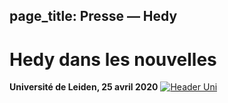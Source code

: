 page_title: Presse — Hedy
---
# Hedy dans les nouvelles

**Université de Leiden, 25 avril 2020**
[![Header Uni](images/UniLeiden-EN.png "Header Uni")](https://www.universiteitleiden.nl/en/news/2020/03/looking-to-distract-the-kids-while-you-work-from-home-get-them-programming)
